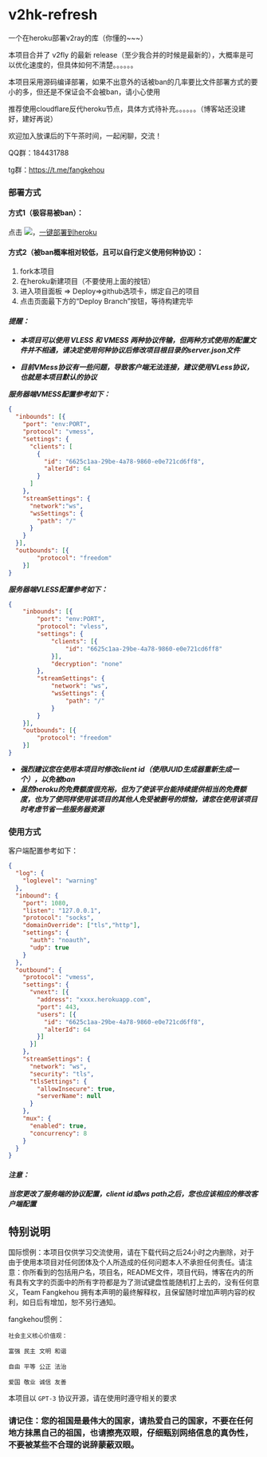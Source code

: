 # v2hk-refresh
一个在heroku部署v2ray的库（你懂的~~~）

本项目合并了 v2fly 的最新 release（至少我合并的时候是最新的），大概率是可以优化速度的，但具体如何不清楚。。。。。。

本项目采用源码编译部署，如果不出意外的话被ban的几率要比文件部署方式的要小的多，但还是不保证会不会被ban，请小心使用

推荐使用cloudflare反代heroku节点，具体方式待补充。。。。。。（博客站还没建好，建好再说）

欢迎加入放课后的下午茶时间，一起闲聊，交流！

QQ群：184431788

tg群：https://t.me/fangkehou

### 部署方式

#### 方式1（极容易被ban）：

点击 [![](https://www.herokucdn.com/deploy/button.png)](https://heroku.com/deploy?template=https://github.com/ove520/v2hk-refresh)，[一键部署到heroku](https://heroku.com/deploy?template=https://github.com/ove520/v2hk-refresh)

#### 方式2（被ban概率相对较低，且可以自行定义使用何种协议）：

1. fork本项目
2. 在heroku新建项目（不要使用上面的按钮）
3. 进入项目面板 => Deploy=>github选项卡，绑定自己的项目
4. 点击页面最下方的“Deploy Branch”按钮，等待构建完毕

#### ___提醒：___

- ___本项目可以使用 VLESS 和 VMESS 两种协议传输，但两种方式使用的配置文件并不相通，请决定使用何种协议后修改项目根目录的server.json文件___

- ___目前VMess协议有一些问题，导致客户端无法连接，建议使用VLess协议，也就是本项目默认的协议___


___服务器端VMESS配置参考如下：___

```json
{
  "inbounds": [{
    "port": "env:PORT",
    "protocol": "vmess",
    "settings": {
      "clients": [
        {
          "id": "6625c1aa-29be-4a78-9860-e0e721cd6ff8",
          "alterId": 64
        }
      ]
    },
    "streamSettings": {
      "network":"ws",
      "wsSettings": {
        "path": "/"
      }
    }
  }],
  "outbounds": [{
        "protocol": "freedom"
    }]
}
```

___服务器端VLESS配置参考如下：___

```json
{
    "inbounds": [{
        "port": "env:PORT",
        "protocol": "vless",
        "settings": {
            "clients": [{
                "id": "6625c1aa-29be-4a78-9860-e0e721cd6ff8"
            }],
            "decryption": "none"
        },
        "streamSettings": {
            "network": "ws",
            "wsSettings": {
                "path": "/"
            }
        }
    }],
    "outbounds": [{
        "protocol": "freedom"
    }]
}
```



- ___强烈建议您在使用本项目时修改client id（使用UUID生成器重新生成一个），以免被ban___
- ___虽然heroku的免费额度很充裕，但为了使该平台能持续提供相当的免费额度，也为了使同样使用该项目的其他人免受被删号的烦恼，请您在使用该项目时考虑节省一些服务器资源___

### 使用方式

客户端配置参考如下：

```json
{
  "log": {
    "loglevel": "warning"
  },
  "inbound": {
    "port": 1080,
    "listen": "127.0.0.1",
    "protocol": "socks",
    "domainOverride": ["tls","http"],
    "settings": {
      "auth": "noauth",
      "udp": true
    }
  },
  "outbound": {
    "protocol": "vmess",
    "settings": {
      "vnext": [{
        "address": "xxxx.herokuapp.com",
        "port": 443,
        "users": [{
          "id": "6625c1aa-29be-4a78-9860-e0e721cd6ff8",
          "alterId": 64
        }]
      }]
    },
    "streamSettings": {
      "network": "ws",
      "security": "tls",
      "tlsSettings": {
        "allowInsecure": true,
        "serverName": null
      }
    },
    "mux": {
      "enabled": true,
      "concurrency": 8
    }
  }
}
```

####  ___注意：___

___当您更改了服务端的协议配置，client id或ws path之后，您也应该相应的修改客户端配置___

## 特别说明

国际惯例：本项目仅供学习交流使用，请在下载代码之后24小时之内删除，对于由于使用本项目对任何团体及个人所造成的任何问题本人不承担任何责任。请注意：你所看到的包括用户名，项目名，README文件，项目代码，博客在内的所有具有文字的页面中的所有字符都是为了测试键盘性能随机打上去的，没有任何意义，Team Fangkehou 拥有本声明的最终解释权，且保留随时增加声明内容的权利，如日后有增加，恕不另行通知。

fangkehou惯例：

```
社会主义核心价值观：

富强 民主 文明 和谐

自由 平等 公正 法治

爱国 敬业 诚信 友善
```

本项目以 `GPT-3` 协议开源，请在使用时遵守相关的要求

### 请记住：您的祖国是最伟大的国家，请热爱自己的国家，不要在任何地方抹黑自己的祖国，也请擦亮双眼，仔细甄别网络信息的真伪性，不要被某些不合理的说辞蒙蔽双眼。
